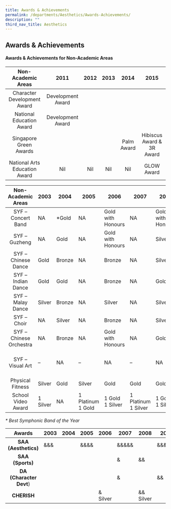 ```yaml
---
title: Awards & Achievements
permalink: /departments/Aesthetics/Awards-Achievements/
description: ""
third_nav_title: Aesthetics
---
```

## Awards & Achievements 

#### Awards & Achievements for Non-Academic Areas

|       Non-Academic Areas      |        2011       | 2012 | 2013 |    2014    |            2015           |
|:-----------------------------:|:-----------------:|:----:|:----:|:----------:|:-------------------------:|
| Character Development Award   | Development Award |      |      |            |                           |
| National Education Award      | Development Award |      |      |            |                           |
| Singapore Green Awards        |                   |      |      | Palm Award | Hibiscus Award & 3R Award |
| National Arts Education Award | Nil               | Nil  | Nil  | Nil        | GLOW Award                |

|    Non-Academic Areas   | 2003     | 2004   | 2005              | 2006              | 2007                | 2008              | 2009     | 2010              | 2011              | 2012              | 2013        | 2014           |
|:-----------------------:|----------|--------|-------------------|-------------------|---------------------|-------------------|----------|-------------------|-------------------|-------------------|-------------|----------------|
| SYF – Concert Band      | NA       | *Gold  | NA                | Gold with Honours | NA                  | Gold with Honours | NA       | Gold with Honours | NA                | Gold with Honours | NA          | Distinction    |
| SYF – Guzheng           | NA       | Gold   | NA                | Gold with Honours | NA                  | Silver            | NA       | Gold              | NA                | Gold              | NA          | Distinction    |
| SYF – Chinese Dance     | Gold     | Bronze | NA                | Bronze            | NA                  | Silver            | NA       | Silver            | NA                | Silver            | NA          | Distinction    |
| SYF – Indian Dance      | Gold     | Gold   | NA                | Bronze            | NA                  | Gold              | NA       | Silver            | NA                | Silver            | NA          | Accomplishment |
| SYF – Malay Dance       | Silver   | Bronze | NA                | Silver            | NA                  | Silver            | NA       | Silver            | NA                | Silver            | NA          | Accomplishment |
| SYF – Choir             | NA       | Silver | NA                | Bronze            | NA                  | Silver            | NA       | Silver            | NA                | Silver            | NA          | Distinction    |
| SYF – Chinese Orchestra | NA       | Bronze | NA                | Gold with Honours | NA                  | Gold              | NA       | Gold              | NA                | Silver            | NA          | Distinction    |
| SYF – Visual Art        | –        | NA     | –                 | NA                | –                   | NA                | 1 Silver | NA                | 2 Silver 1 Bronze | NA                | Recognition | NA             |
| Physical Fitness        | Silver   | Gold   | Silver            | Gold              | Gold                | Gold              | Silver   | Silver            | Silver            | NA                |             |                |
| School Video Award      | 1 Silver | NA     | 1 Platinum 1 Gold | 1 Gold 1 Silver   | 1 Platinum 1 Silver | 1 Gold 1 Silver   | 1 Gold   | 1 Gold 1 Merit    | 1 Gold 1 Silver   | 1 Gold 1 Silve    |             |                |

_\* Best Symphonic Band of the Year_

|        Awards       | 2003 | 2004 | 2005 | 2006     | 2007  | 2008      | 2009   | 2010       | 2011    | 2012 |
|:-------------------:|------|------|------|----------|-------|-----------|--------|------------|---------|------|
| **SAA (Aesthetics)**    | &&&  |      | &&&& |          | &&&&& |           | &&&&&& |            | &&&&&&& |      |
| **SAA (Sports)**        |      |      |      |          | &     | &&        |        |            |         |      |
| **DA (Character Devt**) |      |      |      |          | &     |           | &&     |            | &&&     |      |
| **CHERISH**            |      |      |      | & Silver |       | && Silver |        | &&& Silver |         |      |